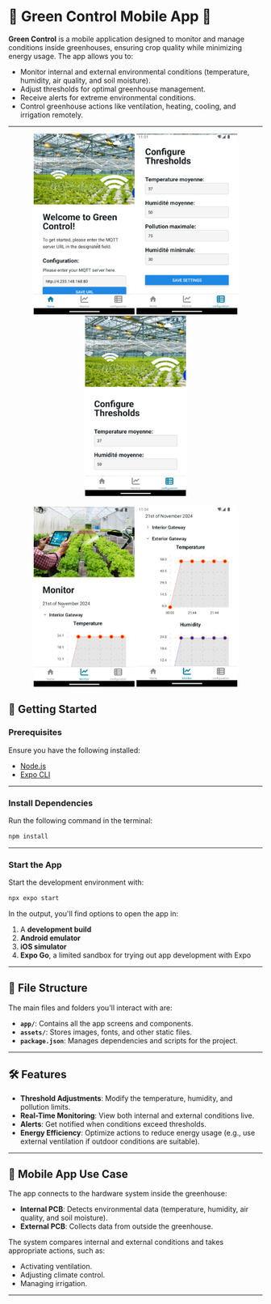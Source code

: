 
# 🌱 Green Control Mobile App 🌱

**Green Control** is a mobile application designed to monitor and manage conditions inside greenhouses, ensuring crop quality while minimizing energy usage. The app allows you to:  

- Monitor internal and external environmental conditions (temperature, humidity, air quality, and soil moisture).  
- Adjust thresholds for optimal greenhouse management.  
- Receive alerts for extreme environmental conditions.  
- Control greenhouse actions like ventilation, heating, cooling, and irrigation remotely.  

---

<div style="display:flex;flex-direction:column;justify-content:canter;" align="center">
    <div>
        <img  width="200" src="./images/home.png" alt="Home Page">
        <img  width="200" src="./images/config.png" alt="Config Page">
        <img  width="200" src="./images/config0.png" alt="Config page">
    </div>
    <br/>
    <div>
        <img  width="200" src="./images/monitor.png" alt="Internal monitor">
        <img  width="200" src="./images/external.png" alt="External monitor">
    </div>
</div>



## 🚀 Getting Started  

### Prerequisites  
Ensure you have the following installed:  
- [Node.js](https://nodejs.org/)  
- [Expo CLI](https://expo.dev/)  

---

### Install Dependencies  

Run the following command in the terminal:  

```bash
npm install
```

---

### Start the App  

Start the development environment with:  

```bash
npx expo start
```

In the output, you'll find options to open the app in:  
1. A **development build**  
2. **Android emulator**  
3. **iOS simulator**  
4. **Expo Go**, a limited sandbox for trying out app development with Expo  

---

## 📂 File Structure  

The main files and folders you'll interact with are:  

- **`app/`**: Contains all the app screens and components.  
- **`assets/`**: Stores images, fonts, and other static files.  
- **`package.json`**: Manages dependencies and scripts for the project.  

---

## 🛠️ Features  

- **Threshold Adjustments**: Modify the temperature, humidity, and pollution limits.  
- **Real-Time Monitoring**: View both internal and external conditions live.  
- **Alerts**: Get notified when conditions exceed thresholds.  
- **Energy Efficiency**: Optimize actions to reduce energy usage (e.g., use external ventilation if outdoor conditions are suitable).  

---

## 📱 Mobile App Use Case  

The app connects to the hardware system inside the greenhouse:  

- **Internal PCB**: Detects environmental data (temperature, humidity, air quality, and soil moisture).  
- **External PCB**: Collects data from outside the greenhouse.  

The system compares internal and external conditions and takes appropriate actions, such as:  
- Activating ventilation.  
- Adjusting climate control.  
- Managing irrigation.  

---

